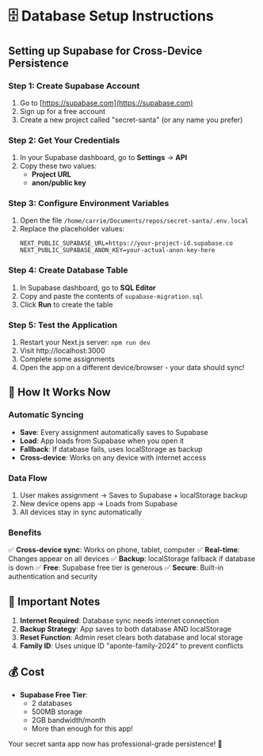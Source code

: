 # 🗄️ Database Setup Instructions

## Setting up Supabase for Cross-Device Persistence

### Step 1: Create Supabase Account
1. Go to [https://supabase.com](https://supabase.com)
2. Sign up for a free account
3. Create a new project called "secret-santa" (or any name you prefer)

### Step 2: Get Your Credentials
1. In your Supabase dashboard, go to **Settings** → **API**
2. Copy these two values:
   - **Project URL**
   - **anon/public key**

### Step 3: Configure Environment Variables
1. Open the file `/home/carrie/Documents/repos/secret-santa/.env.local`
2. Replace the placeholder values:
   ```
   NEXT_PUBLIC_SUPABASE_URL=https://your-project-id.supabase.co
   NEXT_PUBLIC_SUPABASE_ANON_KEY=your-actual-anon-key-here
   ```

### Step 4: Create Database Table
1. In Supabase dashboard, go to **SQL Editor**
2. Copy and paste the contents of `supabase-migration.sql`
3. Click **Run** to create the table

### Step 5: Test the Application
1. Restart your Next.js server: `npm run dev`
2. Visit http://localhost:3000
3. Complete some assignments
4. Open the app on a different device/browser - your data should sync!

## 🔄 How It Works Now

### Automatic Syncing
- **Save**: Every assignment automatically saves to Supabase
- **Load**: App loads from Supabase when you open it
- **Fallback**: If database fails, uses localStorage as backup
- **Cross-device**: Works on any device with internet access

### Data Flow
1. User makes assignment → Saves to Supabase + localStorage backup
2. New device opens app → Loads from Supabase
3. All devices stay in sync automatically

### Benefits
✅ **Cross-device sync**: Works on phone, tablet, computer
✅ **Real-time**: Changes appear on all devices
✅ **Backup**: localStorage fallback if database is down
✅ **Free**: Supabase free tier is generous
✅ **Secure**: Built-in authentication and security

## 🚨 Important Notes

1. **Internet Required**: Database sync needs internet connection
2. **Backup Strategy**: App saves to both database AND localStorage
3. **Reset Function**: Admin reset clears both database and local storage
4. **Family ID**: Uses unique ID "aponte-family-2024" to prevent conflicts

## 💰 Cost
- **Supabase Free Tier**: 
  - 2 databases
  - 500MB storage
  - 2GB bandwidth/month
  - More than enough for this app!

Your secret santa app now has professional-grade persistence! 🎄
